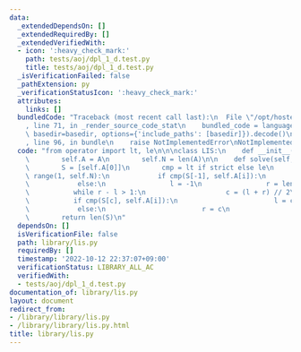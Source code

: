 ```yaml
---
data:
  _extendedDependsOn: []
  _extendedRequiredBy: []
  _extendedVerifiedWith:
  - icon: ':heavy_check_mark:'
    path: tests/aoj/dpl_1_d.test.py
    title: tests/aoj/dpl_1_d.test.py
  _isVerificationFailed: false
  _pathExtension: py
  _verificationStatusIcon: ':heavy_check_mark:'
  attributes:
    links: []
  bundledCode: "Traceback (most recent call last):\n  File \"/opt/hostedtoolcache/PyPy/3.7.13/x64/site-packages/onlinejudge_verify/documentation/build.py\"\
    , line 71, in _render_source_code_stat\n    bundled_code = language.bundle(stat.path,\
    \ basedir=basedir, options={'include_paths': [basedir]}).decode()\n  File \"/opt/hostedtoolcache/PyPy/3.7.13/x64/site-packages/onlinejudge_verify/languages/python.py\"\
    , line 96, in bundle\n    raise NotImplementedError\nNotImplementedError\n"
  code: "from operator import lt, le\n\n\nclass LIS:\n    def __init__(self, A):\n\
    \        self.A = A\n        self.N = len(A)\n\n    def solve(self, strict=True):\n\
    \        S = [self.A[0]]\n        cmp = lt if strict else le\n        for i in\
    \ range(1, self.N):\n            if cmp(S[-1], self.A[i]):\n                S.append(self.A[i])\n\
    \            else:\n                l = -1\n                r = len(S)\n     \
    \           while r - l > 1:\n                    c = (l + r) // 2\n         \
    \           if cmp(S[c], self.A[i]):\n                        l = c\n        \
    \            else:\n                        r = c\n                S[r] = self.A[i]\n\
    \        return len(S)\n"
  dependsOn: []
  isVerificationFile: false
  path: library/lis.py
  requiredBy: []
  timestamp: '2022-10-12 22:37:07+09:00'
  verificationStatus: LIBRARY_ALL_AC
  verifiedWith:
  - tests/aoj/dpl_1_d.test.py
documentation_of: library/lis.py
layout: document
redirect_from:
- /library/library/lis.py
- /library/library/lis.py.html
title: library/lis.py
---
```

